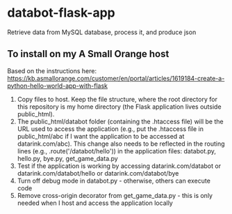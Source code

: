 # databot-flask-app
Retrieve data from MySQL database, process it, and produce json

## To install on my A Small Orange host

Based on the instructions here: https://kb.asmallorange.com/customer/en/portal/articles/1619184-create-a-python-hello-world-app-with-flask

1. Copy files to host. Keep the file structure, where the root directory for this repository is my home directory (the Flask application lives outside public_html).
2. The public_html/databot folder (containing the .htaccess file) will be the URL used to access the application (e.g., put the .htaccess file in public_html/abc if I want the application to be accessed at datarink.com/abc). This change also needs to be reflected in the routing lines (e.g., .route('/databot/hello')) in the application files: databot.py, hello.py, bye.py, get_game_data.py
3. Test if the application is working by accessing datarink.com/databot or datarink.com/databot/hello or datarink.com/databot/bye
4. Turn off debug mode in databot.py - otherwise, others can execute code
5. Remove cross-origin decorator from get_game_data.py - this is only needed when I host and access the application locally
